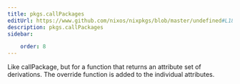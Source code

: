```yaml
---
title: pkgs.callPackages
editUrl: https://www.github.com/nixos/nixpkgs/blob/master/undefined#L184C32
description: pkgs.callPackages
sidebar:

    order: 8
---
```


Like callPackage, but for a function that returns an attribute
set of derivations. The override function is added to the
individual attributes.



